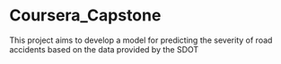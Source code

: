 # Coursera_Capstone
 This project aims to develop a model for predicting the severity of road accidents based on the data provided by the SDOT

